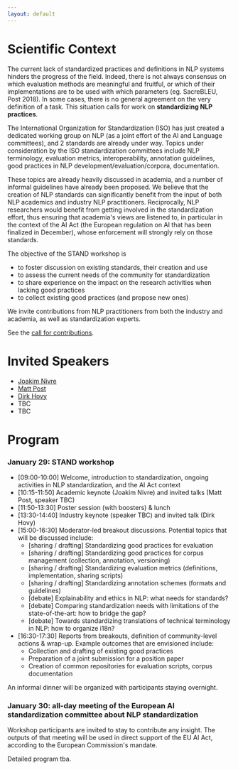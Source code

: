 ```yaml
---
layout: default
---
```


# Scientific Context

The current lack of standardized practices and definitions in NLP systems hinders the progress of the field. Indeed, there is not always consensus on which evaluation methods are meaningful and fruitful, or which of their implementations are to be used with which parameters (eg. SacreBLEU, Post 2018).
In some cases, there is no general agreement on the very definition of a task.
This situation calls for work on **standardizing NLP practices**.

The International Organization for Standardization (ISO) has just created a dedicated working group on NLP (as a joint effort of the AI and Language committees), and 2 standards are already under way. Topics under consideration by the ISO standardization committees include NLP terminology, evaluation metrics, interoperability, annotation guidelines, good practices in NLP development/evaluation/corpora, documentation.

These topics are already heavily discussed in academia, and a number of informal guidelines have already been proposed. We believe that the creation of NLP standards can significantly benefit from the input of both NLP academics and industry NLP practitioners.
Reciprocally, NLP researchers would benefit from getting involved in the standardization effort, thus ensuring that academia's views are listened to, in particular in the context of the AI Act (the European regulation on AI that has been finalized in December), whose enforcement will strongly rely on those standards.

The objective of the STAND workshop is

- to foster discussion on existing standards, their creation and use
- to assess the current needs of the community for standardization
- to share experience on the impact on the research activities when lacking good practices
- to collect existing good practices (and propose new ones)

We invite contributions from NLP practitioners from both the industry and academia, as well as standardization experts.

See the [call for contributions](https://stand4nlp.github.io/Call-for-contributions/).



# Invited Speakers

- [Joakim Nivre](https://jnivre.github.io)
- [Matt Post](https://post3.net)
- [Dirk Hovy](https://cs.unibocconi.eu/people/dirk-hovy)
- TBC
- TBC

# Program

### January 29: STAND workshop

- [09:00-10:00] Welcome, introduction to standardization, ongoing activities in NLP standardization, and the AI Act context
- [10:15-11:50] Academic keynote (Joakim Nivre) and invited talks (Matt Post, speaker TBC)
- [11:50-13:30] Poster session (with boosters) & lunch
- [13:30-14:40] Industry keynote (speaker TBC) and invited talk (Dirk Hovy)
- [15:00-16:30] Moderator-led breakout discussions. Potential topics that will be discussed include:
    - [sharing / drafting] Standardizing good practices for evaluation
    - [sharing / drafting] Standardizing good practices for corpus management (collection, annotation, versioning)
    - [sharing / drafting] Standardizing evaluation metrics (definitions, implementation, sharing scripts)
    - [sharing / drafting] Standardizing annotation schemes (formats and guidelines)
    - [debate] Explainability and ethics in NLP: what needs for standards?
    - [debate] Comparing standardization needs with limitations of the state-of-the-art: how to bridge the gap?
    - [debate] Towards standardizing translations of technical terminology in NLP: how to organize i18n?
- [16:30-17:30] Reports from breakouts, definition of community-level actions & wrap-up. Example outcomes that are envisioned include:
    - Collection and drafting of existing good practices
    - Preparation of a joint submission for a position paper
    - Creation of common repositories for evaluation scripts, corpus documentation

An informal dinner will be organized with participants staying overnight.

### January 30: all-day meeting of the European AI standardization committee about NLP standardization

Workshop participants are invited to stay to contribute any insight. The outputs of that meeting will be used in direct support of the EU AI Act, according to the European Commission's mandate.

Detailed program tba.
